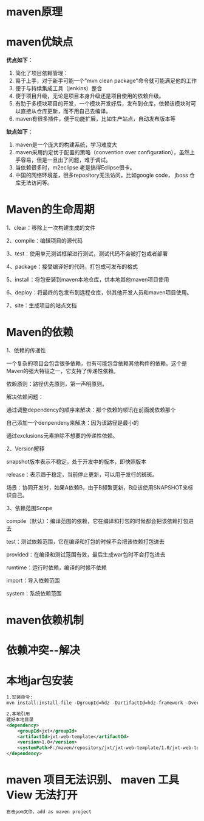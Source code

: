 # maven原理



# maven优缺点

**优点如下：**

1. 简化了项目依赖管理：
2. 易于上手，对于新手可能一个"mvn clean package"命令就可能满足他的工作
3. 便于与持续集成工具（jenkins）整合
4. 便于项目升级，无论是项目本身升级还是项目使用的依赖升级。
5. 有助于多模块项目的开发，一个模块开发好后，发布到仓库，依赖该模块时可以直接从仓库更新，而不用自己去编译。
6. maven有很多插件，便于功能扩展，比如生产站点，自动发布版本等

**缺点如下：**

1. maven是一个庞大的构建系统，学习难度大
2. maven采用约定优于配置的策略（convention over configuration），虽然上手容易，但是一旦出了问题，难于调试。
3. 当依赖很多时，m2eclipse 老是搞得Eclipse很卡。
4. 中国的网络环境差，很多repository无法访问，比如google code， jboss 仓库无法访问等。



# Maven的生命周期

1、clear：移除上一次构建生成的文件

2、compile：编辑项目的源代码

3、test：使用单元测试框架进行测试，测试代码不会被打包或者部署

4、package：接受编译好的代码，打包成可发布的格式

5、install：将包安装到maven本地仓库，供本地其他maven项目使用

6、deploy：将最终的包发布到远程仓库，供其他开发人员和maven项目使用。

7、site：生成项目的站点文档

# Maven的依赖

 1、依赖的传递性

 一个复杂的项目会包含很多依赖，也有可能包含依赖其他构件的依赖。这个是Maven的强大特征之一，它支持了传递性依赖。

 依赖原则：路径优先原则，第一声明原则。

 解决依赖问题：

通过调整dependency的顺序来解决：那个依赖的顺讯在前面就依赖那个

自己添加一个denpendeny来解决：因为该路径是最小的

通过exclusions元素排除不想要的传递性依赖。

2、Version解释

 snapshot版本表示不稳定，处于开发中的版本，即快照版本

 release：表示趋于稳定，当前停止更新，可以用于发行的斑斑。

场景：协同开发时，如果A依赖B，由于B频繁更新，B应该使用SNAPSHOT来标识自己。

3、依赖范围Scope

compile（默认）：编译范围的依赖，它在编译和打包的时候都会把该依赖打包进去

test：测试依赖范围，它在编译和打包的时候不会把该依赖打包进去

provided：在编译和测试范围有效，最后生成war包时不会打包进去

rumtime：运行时依赖，编译的时候不依赖

import：导入依赖范围

system：系统依赖范围

# maven依赖机制





# 依赖冲突--解决

#  本地jar包安装

```xml
1.安装命令:
mvn install:install-file -DgroupId=hdz -DartifactId=hdz-framework -Dversion=2020.01.01 -Dpackaging=jar -Dfile=F:/maven-xxx/hdz-framework-2020.01.01.jar

2.本地引用
建好本地目录
<dependency>
    <groupId>jxt</groupId>
    <artifactId>jxt-web-template</artifactId>
    <version>1.0</version>
    <systemPath>F:/maven/repository/jxt/jxt-web-template/1.0/jxt-web-template-1.0.jar</systemPath>
</dependency>


```



# maven 项目无法识别、 maven 工具View 无法打开

``` txt
右击pom文件，add as maven project
```

